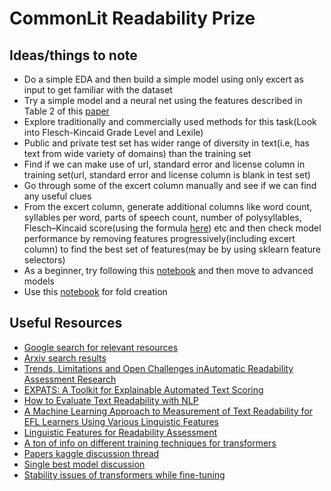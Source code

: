 # CommonLit Readability Prize

## Ideas/things to note

* Do a simple EDA and then build a simple model using only excert as input to get familiar with the dataset
* Try a simple model and a neural net using the features described in Table 2 of this [paper](https://www.aclweb.org/anthology/W12-2207.pdf)
* Explore traditionally and commercially used methods for this task(Look into Flesch-Kincaid Grade Level and Lexile)
* Public and private test set has wider range of diversity in text(i.e, has text from wide variety of domains) than the training set
* Find if we can make use of url, standard error and license column in training set(url, standard error and license column is blank in test set)
* Go through some of the excert column manually and see if we can find any useful clues
* From the excert column, generate additional columns like word count, syllables per word, parts of speech count, number of polysyllables, Flesch–Kincaid score(using the formula [here](https://en.wikipedia.org/wiki/Flesch%E2%80%93Kincaid_readability_tests)) etc and then check model performance by removing features progressively(including excert column) to find the best set of features(may be by using sklearn feature selectors)
* As a beginner, try following this [notebook](https://www.kaggle.com/abhishek/approaching-almost-any-nlp-problem-on-kaggle) and then move to advanced models
* Use this [notebook](https://www.kaggle.com/abhishek/step-1-create-folds) for fold creation

## Useful Resources
* [Google search for relevant resources](https://bit.ly/3g9xSYp)
* [Arxiv search results](https://arxiv.org/search/?query=text+readablity&searchtype=all&source=header)
* [Trends, Limitations and Open Challenges inAutomatic Readability Assessment Research](https://arxiv.org/pdf/2105.00973.pdf)
* [EXPATS: A Toolkit for Explainable Automated Text Scoring](https://arxiv.org/pdf/2104.03364.pdf)
* [How to Evaluate Text Readability with NLP](https://medium.com/glose-team/how-to-evaluate-text-readability-with-nlp-9c04bd3f46a2)
* [A Machine Learning Approach to Measurement of Text Readability for EFL Learners Using Various Linguistic Features](https://files.eric.ed.gov/fulltext/ED529383.pdf)
* [Linguistic Features for Readability Assessment](https://www.aclweb.org/anthology/2020.bea-1.1.pdf)
* [A ton of info on different training techniques for transformers](https://www.kaggle.com/c/commonlitreadabilityprize/discussion/241029)
* [Papers kaggle discussion thread](https://www.kaggle.com/c/commonlitreadabilityprize/discussion/236307)
* [Single best model discussion](https://www.kaggle.com/c/commonlitreadabilityprize/discussion/236645)
* [Stability issues of transformers while fine-tuning](https://www.kaggle.com/c/commonlitreadabilityprize/discussion/245957)
